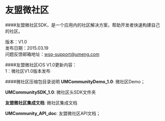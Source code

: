友盟微社区
===========================
####友盟微社区SDK，是一个应用内的社区解决方案，帮助开发者快速构建自己的社区。

版本：V1.0   
发布日期：2015.03.19       
问题反馈邮箱地址：wsq-support@umeng.com

####友盟微社区iOS V1.0更新内容：   
1：微社区V1.0版本发布

####微社区压缩包目录说明
**UMCommunityDemo_1.0**: 微社区Demo；    

**UMCommunitySDK_1.0**: 微社区头SDK文件夹    

**友盟微社区集成文档**: 微社区集成文档      

**UMCommunity_API_doc**: 友盟微社区API文档；    